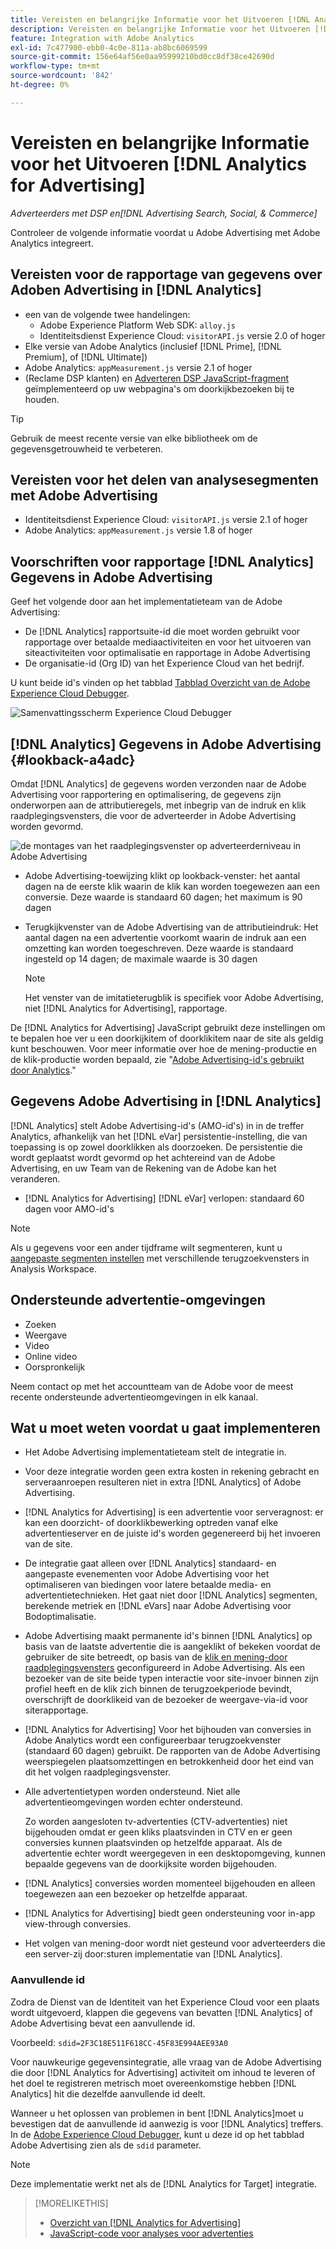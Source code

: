 ```yaml
---
title: Vereisten en belangrijke Informatie voor het Uitvoeren [!DNL Analytics for Advertising]
description: Vereisten en belangrijke Informatie voor het Uitvoeren [!DNL Analytics for Advertising]
feature: Integration with Adobe Analytics
exl-id: 7c477900-ebb0-4c0e-811a-ab8bc6069599
source-git-commit: 156e64af56e0aa95999210bd0cc8df38ce42690d
workflow-type: tm+mt
source-wordcount: '842'
ht-degree: 0%

---
```


# Vereisten en belangrijke Informatie voor het Uitvoeren [!DNL Analytics for Advertising]

*Adverteerders met DSP en[!DNL Advertising Search, Social, & Commerce]*

Controleer de volgende informatie voordat u Adobe Advertising met Adobe Analytics integreert.

## Vereisten voor de rapportage van gegevens over Adoben Advertising in [!DNL Analytics]

* een van de volgende twee handelingen:
   * Adobe Experience Platform Web SDK: `alloy.js`
   * Identiteitsdienst Experience Cloud: `visitorAPI.js` versie 2.0 of hoger
* Elke versie van Adobe Analytics (inclusief [!DNL Prime], [!DNL Premium], of [!DNL Ultimate])
* Adobe Analytics: `appMeasurement.js` versie 2.1 of hoger
* (Reclame DSP klanten) en [Adverteren DSP JavaScript-fragment](javascript.md) geïmplementeerd op uw webpagina&#39;s om doorkijkbezoeken bij te houden.

>[!TIP]
>
>Gebruik de meest recente versie van elke bibliotheek om de gegevensgetrouwheid te verbeteren.

## Vereisten voor het delen van analysesegmenten met Adobe Advertising

* Identiteitsdienst Experience Cloud: `visitorAPI.js` versie 2.1 of hoger
* Adobe Analytics: `appMeasurement.js` versie 1.8 of hoger

## Voorschriften voor rapportage [!DNL Analytics] Gegevens in Adobe Advertising

Geef het volgende door aan het implementatieteam van de Adobe Advertising:

* De [!DNL Analytics] rapportsuite-id die moet worden gebruikt voor rapportage over betaalde mediaactiviteiten en voor het uitvoeren van siteactiviteiten voor optimalisatie en rapportage in Adobe Advertising
* De organisatie-id (Org ID) van het Experience Cloud van het bedrijf.

U kunt beide id&#39;s vinden op het tabblad [Tabblad Overzicht van de Adobe Experience Cloud Debugger](https://experienceleague.adobe.com/docs/debugger/using-v2/summary.html).

![Samenvattingsscherm Experience Cloud Debugger](/help/integrations/assets/a4adc-debugger-summary.png)

## [!DNL Analytics] Gegevens in Adobe Advertising {#lookback-a4adc}

Omdat [!DNL Analytics] de gegevens worden verzonden naar de Adobe Advertising voor rapportering en optimalisering, de gegevens zijn onderworpen aan de attributieregels, met inbegrip van de indruk en klik raadplegingsvensters, die voor de adverteerder in Adobe Advertising worden gevormd.

![de montages van het raadplegingsvenster op adverteerderniveau in Adobe Advertising](/help/integrations/assets/a4adc-lookbacks.png)

* Adobe Advertising-toewijzing klikt op lookback-venster: het aantal dagen na de eerste klik waarin de klik kan worden toegewezen aan een conversie. Deze waarde is standaard 60 dagen; het maximum is 90 dagen
* Terugkijkvenster van de Adobe Advertising van de attributieindruk: Het aantal dagen na een advertentie voorkomt waarin de indruk aan een omzetting kan worden toegeschreven. Deze waarde is standaard ingesteld op 14 dagen; de maximale waarde is 30 dagen

  >[!NOTE]
  >
  > Het venster van de imitatieterugblik is specifiek voor Adobe Advertising, niet [!DNL Analytics for Advertising], rapportage.

De [!DNL Analytics for Advertising] JavaScript gebruikt deze instellingen om te bepalen hoe ver u een doorkijkitem of doorklikitem naar de site als geldig kunt beschouwen. Voor meer informatie over hoe de mening-productie en de klik-productie worden bepaald, zie &quot;[Adobe Advertising-id&#39;s gebruikt door Analytics](ids.md).&quot;

## Gegevens Adobe Advertising in [!DNL Analytics]

[!DNL Analytics] stelt Adobe Advertising-id&#39;s (AMO-id&#39;s) in in de treffer Analytics, afhankelijk van het [!DNL eVar] persistentie-instelling, die van toepassing is op zowel doorklikken als doorzoeken. De persistentie die wordt geplaatst wordt gevormd op het achtereind van de Adobe Advertising, en uw Team van de Rekening van de Adobe kan het veranderen.

* [!DNL Analytics for Advertising] [!DNL eVar] verlopen: standaard 60 dagen voor AMO-id&#39;s

>[!NOTE]
>
>Als u gegevens voor een ander tijdframe wilt segmenteren, kunt u [aangepaste segmenten instellen](https://experienceleague.adobe.com/docs/analytics/components/segmentation/segmentation-workflow/seg-build.html) met verschillende terugzoekvensters in Analysis Workspace.

## Ondersteunde advertentie-omgevingen

* Zoeken
* Weergave
* Video
* Online video
* Oorspronkelijk

Neem contact op met het accountteam van de Adobe voor de meest recente ondersteunde advertentieomgevingen in elk kanaal.

## Wat u moet weten voordat u gaat implementeren

* Het Adobe Advertising implementatieteam stelt de integratie in.

* Voor deze integratie worden geen extra kosten in rekening gebracht en serveraanroepen resulteren niet in extra [!DNL Analytics] of Adobe Advertising.

* [!DNL Analytics for Advertising] is een advertentie voor serveragnost: er kan een doorzicht- of doorklikbewerking optreden vanaf elke advertentieserver en de juiste id&#39;s worden gegenereerd bij het invoeren van de site.

* De integratie gaat alleen over [!DNL Analytics] standaard- en aangepaste evenementen voor Adobe Advertising voor het optimaliseren van biedingen voor latere betaalde media- en advertentietechnieken. Het gaat niet door [!DNL Analytics] segmenten, berekende metriek en [!DNL eVars] naar Adobe Advertising voor Bodoptimalisatie.

* Adobe Advertising maakt permanente id&#39;s binnen [!DNL Analytics] op basis van de laatste advertentie die is aangeklikt of bekeken voordat de gebruiker de site betreedt, op basis van de [klik en mening-door raadplegingsvensters](#lookback-a4adc) geconfigureerd in Adobe Advertising. Als een bezoeker van de site beide typen interactie voor site-invoer binnen zijn profiel heeft en de klik zich binnen de terugzoekperiode bevindt, overschrijft de doorklikeid van de bezoeker de weergave-via-id voor siterapportage.

* [!DNL Analytics for Advertising] Voor het bijhouden van conversies in Adobe Analytics wordt een configureerbaar terugzoekvenster (standaard 60 dagen) gebruikt. De rapporten van de Adobe Advertising weerspiegelen plaatsomzettingen en betrokkenheid door het eind van dit het volgen raadplegingsvenster.

* Alle advertentietypen worden ondersteund. Niet alle advertentieomgevingen worden echter ondersteund.

  Zo worden aangesloten tv-advertenties (CTV-advertenties) niet bijgehouden omdat er geen kliks plaatsvinden in CTV en er geen conversies kunnen plaatsvinden op hetzelfde apparaat. Als de advertentie echter wordt weergegeven in een desktopomgeving, kunnen bepaalde gegevens van de doorkijksite worden bijgehouden.

* [!DNL Analytics] conversies worden momenteel bijgehouden en alleen toegewezen aan een bezoeker op hetzelfde apparaat.

* [!DNL Analytics for Advertising] biedt geen ondersteuning voor in-app view-through conversies.

* Het volgen van mening-door wordt niet gesteund voor adverteerders die een server-zij door:sturen implementatie van [!DNL Analytics].

### Aanvullende id

Zodra de Dienst van de Identiteit van het Experience Cloud voor een plaats wordt uitgevoerd, klappen die gegevens van bevatten [!DNL Analytics] of Adobe Advertising bevat een aanvullende id.

Voorbeeld: `sdid=2F3C18E511F618CC-45F83E994AEE93A0`

Voor nauwkeurige gegevensintegratie, alle vraag van de Adobe Advertising die door [!DNL Analytics for Advertising] activiteit om inhoud te leveren of het doel te registreren metrisch moet overeenkomstige hebben [!DNL Analytics] hit die dezelfde aanvullende id deelt.

Wanneer u het oplossen van problemen in bent [!DNL Analytics]moet u bevestigen dat de aanvullende id aanwezig is voor [!DNL Analytics] treffers. In de [Adobe Experience Cloud Debugger](https://experienceleague.adobe.com/docs/debugger/using-v2/summary.html), kunt u deze id op het tabblad Adobe Advertising zien als de `sdid` parameter.

>[!NOTE]
>
> Deze implementatie werkt net als de [!DNL Analytics for Target] integratie.

>[!MORELIKETHIS]
>
>* [Overzicht van [!DNL Analytics for Advertising]](overview.md)
>* [JavaScript-code voor analyses voor advertenties](/help/integrations/analytics/javascript.md)
